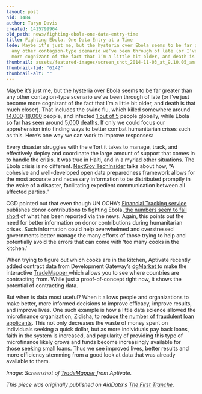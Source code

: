```yaml
---
layout: post
nid: 1484
author: Taryn Davis
created: 1415799964
old_path: news/fighting-ebola-one-data-entry-time
title: Fighting Ebola, One Data Entry at a Time
lede: Maybe it’s just me, but the hysteria over Ebola seems to be far greater than
  any other contagion-type scenario we’ve been through of late (or I’ve just become
  more cognizant of the fact that I’m a little bit older, and death is that much closer).
thumbnail: assets/featured-images/screen_shot_2014-11-03_at_9.10.05_am.png
thumbnail-fid: "6142"
thumbnail-alt: ""
---
```


Maybe it’s just me, but the hysteria over Ebola seems to be far greater than any other contagion-type scenario we’ve been through of late (or I’ve just become more cognizant of the fact that I’m a little bit older, and death is that much closer). That includes the swine flu, which killed somewhere around [14,000](http://ecdc.europa.eu/en/healthtopics/Documents/100118_Influenza_AH1N1_Situation_Report_0900hrs.pdf)-[18,000](http://www.who.int/csr/don/2010_05_14/en/) people, and infected [1 out of 5](http://www.reuters.com/article/2013/01/25/us-flu-h1n1-pandemic-idUSBRE90O0T720130125) people globally, while Ebola so far has seen around [5,000](http://www.cdc.gov/vhf/ebola/outbreaks/2014-west-africa/index.html) deaths. If only we could focus our apprehension into finding ways to better combat humanitarian crises such as this. Here’s one way we can work to improve responses:

Every disaster struggles with the effort it takes to manage, track, and effectively deploy and coordinate the large amount of support that comes in to handle the crisis. It was true in Haiti, and in a myriad other situations. The Ebola crisis is no different. [NextGov TechInsider](http://www.nextgov.com/technology-news/tech-insider/2014/10/data-driven-disaster-management/97700/) talks about how, “A cohesive and well-developed open data preparedness framework allows for the most accurate and necessary information to be distributed promptly in the wake of a disaster, facilitating expedient communication between all affected parties.”

CGD pointed out that even though UN OCHA’s [Financial Tracking service](http://fts.unocha.org/pageloader.aspx?page=emerg-emergencyDetails&appealID=1060) publishes donor contributions to fighting Ebola,[ the numbers seem to fall short](http://www.cgdev.org/blog/how-much-actually-being-spent-ebola?feature) of what has been reported via the news. Again, this points out the need for better information on donor contributions during humanitarian crises. Such information could help overwhelmed and overstressed governments better manage the many efforts of those trying to help and potentially avoid the errors that can come with ‘too many cooks in the kitchen.’

When trying to figure out which cooks are in the kitchen, Aptivate recently added contract data from Development Gateway’s [dgMarket ](http://www.dgmarket.com/)to make the interactive [TradeMapper ](http://trademapper.aptivate.org/?csvtype=ocds&loadcsv=http://trademapper.aptivate.org/sample_data/ocds/TradeMap.csv)which allows you to see where countries are contracting from. While just a proof-of-concept right now, it shows the potential of contracting data.

But when is data most useful? When it allows people and organizations to make better, more informed decisions to improve efficacy, improve results, and improve lives. One such example is how a little data science allowed the microfinance organization, Zidisha, to[ reduce the number of fraudulent loan applicants](http://www.bayesimpact.org/blog/defending-microfinance-with-data-science.html). This not only decreases the waste of money spent on individuals seeking a quick dollar, but as more individuals pay back loans, faith in the system is increased, and popularity of providing this type of microfinance likely grows and funds become increasingly available for those seeking small loans. Thus we see improved lives, better results and more efficiency stemming from a good look at data that was already available to them.


*Image: Screenshot of [TradeMapper ](http://trademapper.aptivate.org/?csvtype=ocds&loadcsv=http://trademapper.aptivate.org/sample_data/ocds/TradeMap.csv)from Aptivate.*

*This piece was originally published on AidData's [The First Tranche](http://aiddata.org/blog/this-week-fighting-ebola-one-data-entry-at-a-time-project-pulse-week-six).*

